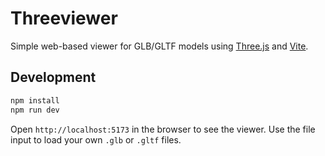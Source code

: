 # Threeviewer

Simple web-based viewer for GLB/GLTF models using [Three.js](https://threejs.org/) and [Vite](https://vitejs.dev).

## Development

```bash
npm install
npm run dev
```

Open `http://localhost:5173` in the browser to see the viewer. Use the file input to load your own `.glb` or `.gltf` files.
